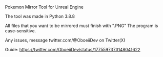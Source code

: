 Pokemon Mirror Tool for Unreal Engine

The tool was made in Python 3.8.8

All files that you want to be mirrored must finish with ".PNG"
The program is case-sensitive.

Any issues, message twitter.com/@OboeiiDev on Twitter(X)

Guide:
https://twitter.com/OboeiiDev/status/1775597373148041622
